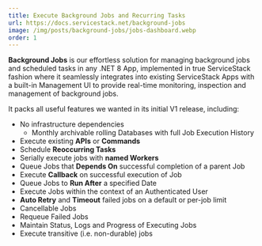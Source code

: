```yaml
---
title: Execute Background Jobs and Recurring Tasks
url: https://docs.servicestack.net/background-jobs
image: /img/posts/background-jobs/jobs-dashboard.webp
order: 1
---
```


**Background Jobs** is our effortless solution for managing background jobs and 
scheduled tasks in any .NET 8 App, implemented in true ServiceStack fashion where 
it seamlessly integrates into existing ServiceStack Apps with a built-in Management UI 
to provide real-time monitoring, inspection and management of background jobs.

It packs all useful features we wanted in its initial V1 release, including:

- No infrastructure dependencies
    - Monthly archivable rolling Databases with full Job Execution History
- Execute existing **APIs** or **Commands**
- Schedule **Reoccurring Tasks**
- Serially execute jobs with **named Workers**
- Queue Jobs that **Depends On** successful completion of a parent Job
- Execute **Callback** on successful execution of Job
- Queue Jobs to **Run After** a specified Date
- Execute Jobs within the context of an Authenticated User
- **Auto Retry** and **Timeout** failed jobs on a default or per-job limit
- Cancellable Jobs
- Requeue Failed Jobs
- Maintain Status, Logs and Progress of Executing Jobs
- Execute transitive (i.e. non-durable) jobs
